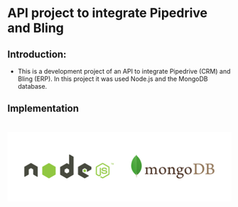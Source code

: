 API project to integrate Pipedrive and Bling
=============================================

## Introduction:
- This is a development project of an API to integrate Pipedrive (CRM) and Bling (ERP). In this project it was used Node.js and the MongoDB database.

## Implementation

# ![logo](https://github.com/maa-targino/rest-api/blob/main/node-mongo.png)
###
